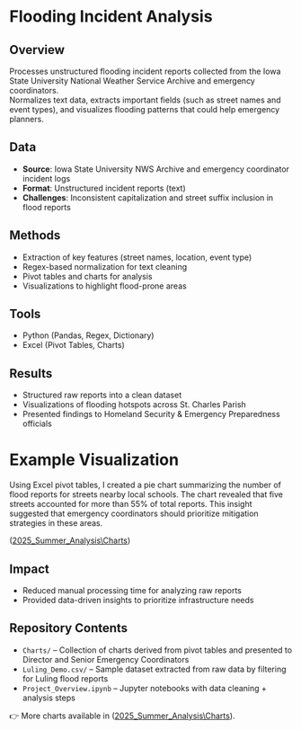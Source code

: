 # Flooding Incident Analysis

## Overview
Processes unstructured flooding incident reports collected from the Iowa State University National Weather Service Archive and emergency coordinators.  
Normalizes text data, extracts important fields (such as street names and event types), and visualizes flooding patterns that could help emergency planners.

## Data
- **Source**: Iowa State University NWS Archive and emergency coordinator incident logs
- **Format**: Unstructured incident reports (text)  
- **Challenges**: Inconsistent capitalization and street suffix inclusion in flood reports 

## Methods
- Extraction of key features (street names, location, event type)  
- Regex-based normalization for text cleaning  
- Pivot tables and charts for analysis  
- Visualizations to highlight flood-prone areas  

## Tools
- Python (Pandas, Regex, Dictionary)  
- Excel (Pivot Tables, Charts)   

## Results
- Structured raw reports into a clean dataset  
- Visualizations of flooding hotspots across St. Charles Parish  
- Presented findings to Homeland Security & Emergency Preparedness officials  

# Example Visualization
Using Excel pivot tables, I created a pie chart summarizing the number of flood reports for streets nearby local schools. The chart revealed that five streets accounted for more than 55% of total reports. This insight suggested that emergency coordinators should prioritize mitigation strategies in these areas.

([2025_Summer_Analysis\Charts](https://github.com/cordialApple/flood-report-analysis/tree/main/Summer%202025%20Analysis/Charts))

## Impact
- Reduced manual processing time for analyzing raw reports  
- Provided data-driven insights to prioritize infrastructure needs  

## Repository Contents
- `Charts/` –  Collection of charts derived from pivot tables and presented to Director and Senior Emergency Coordinators
- `Luling_Demo.csv/` – Sample dataset extracted from raw data by filtering for Luling flood reports
- `Project_Overview.ipynb` – Jupyter notebooks with data cleaning + analysis steps 


👉 More charts available in ([2025_Summer_Analysis\Charts](https://github.com/cordialApple/flood-report-analysis/tree/main/Summer%202025%20Analysis/Charts)).




